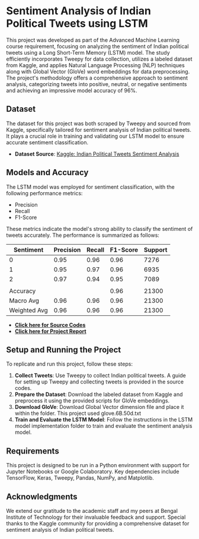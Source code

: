 # Sentiment Analysis of Indian Political Tweets using LSTM

This project was developed as part of the Advanced Machine Learning course requirement, focusing on analyzing the sentiment of Indian political tweets using a Long Short-Term Memory (LSTM) model. The study efficiently incorporates Tweepy for data collection, utilizes a labeled dataset from Kaggle, and applies Natural Language Processing (NLP) techniques along with Global Vector (GloVe) word embeddings for data preprocessing. The project's methodology offers a comprehensive approach to sentiment analysis, categorizing tweets into positive, neutral, or negative sentiments and achieving an impressive model accuracy of 96%.

## Dataset

The dataset for this project was both scraped by Tweepy and sourced from Kaggle, specifically tailored for sentiment analysis of Indian political tweets. It plays a crucial role in training and validating our LSTM model to ensure accurate sentiment classification.

- **Dataset Source**: [Kaggle: Indian Political Tweets Sentiment Analysis](https://www.kaggle.com/datasets/saurabhshahane/twitter-sentiment-dataset)

## Models and Accuracy

The LSTM model was employed for sentiment classification, with the following performance metrics:

- Precision
- Recall
- F1-Score

These metrics indicate the model's strong ability to classify the sentiment of tweets accurately. The performance is summarized as follows:

| Sentiment | Precision | Recall | F1-Score | Support |
|-----------|-----------|--------|----------|---------|
| 0         | 0.95      | 0.96   | 0.96     | 7276    |
| 1         | 0.95      | 0.97   | 0.96     | 6935    |
| 2         | 0.97      | 0.94   | 0.95     | 7089    |
|           |           |        |          |         |
| Accuracy  |           |        | 0.96     | 21300   |
| Macro Avg | 0.96      | 0.96   | 0.96     | 21300   |
| Weighted Avg | 0.96   | 0.96   | 0.96     | 21300   |

- [**Click here for Source Codes**](https://github.com/invcble/Sentiment-Analysis-of-Indian-Political-Tweets-2023/tree/ec49ca15b794566ff53c79ab2bfa2437bc95431b/Source%20codes)
- [**Click here for Project Report**](https://github.com/invcble/Sentiment-Analysis-of-Indian-Political-Tweets-2023/blob/ec49ca15b794566ff53c79ab2bfa2437bc95431b/Project_Report_7thSEM.pdf)

## Setup and Running the Project

To replicate and run this project, follow these steps:

1. **Collect Tweets**: Use Tweepy to collect Indian political tweets. A guide for setting up Tweepy and collecting tweets is provided in the source codes.
2. **Prepare the Dataset**: Download the labeled dataset from Kaggle and preprocess it using the provided scripts for GloVe embeddings.
3. **Download GloVe**: Download Global Vector dimension file and place it within the folder. This project used glove.6B.50d.txt
4. **Train and Evaluate the LSTM Model**: Follow the instructions in the LSTM model implementation folder to train and evaluate the sentiment analysis model.

## Requirements

This project is designed to be run in a Python environment with support for Jupyter Notebooks or Google Colaboratory. Key dependencies include TensorFlow, Keras, Tweepy, Pandas, NumPy, and Matplotlib.

## Acknowledgments

We extend our gratitude to the academic staff and my peers at Bengal Institute of Technology for their invaluable feedback and support. Special thanks to the Kaggle community for providing a comprehensive dataset for sentiment analysis of Indian political tweets.

